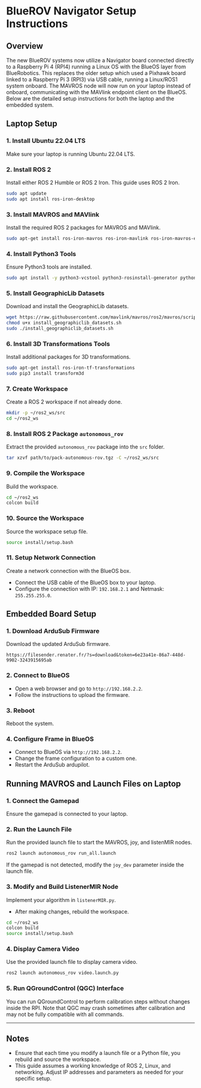 # BlueROV Navigator Setup Instructions

## Overview
The new BlueROV systems now utilize a Navigator board connected directly to a Raspberry Pi 4 (RPI4) running a Linux OS with the BlueOS layer from BlueRobotics. This replaces the older setup which used a Pixhawk board linked to a Raspberry Pi 3 (RPI3) via USB cable, running a Linux/ROS1 system onboard. The MAVROS node will now run on your laptop instead of onboard, communicating with the MAVlink endpoint client on the BlueOS. Below are the detailed setup instructions for both the laptop and the embedded system.

## Laptop Setup

### 1. Install Ubuntu 22.04 LTS
Make sure your laptop is running Ubuntu 22.04 LTS.

### 2. Install ROS 2
Install either ROS 2 Humble or ROS 2 Iron. This guide uses ROS 2 Iron.
```sh
sudo apt update
sudo apt install ros-iron-desktop
```

### 3. Install MAVROS and MAVlink
Install the required ROS 2 packages for MAVROS and MAVlink.
```sh
sudo apt-get install ros-iron-mavros ros-iron-mavlink ros-iron-mavros-extras ros-iron-mavros-msgs
```

### 4. Install Python3 Tools
Ensure Python3 tools are installed.
```sh
sudo apt install -y python3-vcstool python3-rosinstall-generator python3-osrf-pycommon
```

### 5. Install GeographicLib Datasets
Download and install the GeographicLib datasets.
```sh
wget https://raw.githubusercontent.com/mavlink/mavros/ros2/mavros/scripts/install_geographiclib_datasets.sh
chmod u+x install_geographiclib_datasets.sh
sudo ./install_geographiclib_datasets.sh
```

### 6. Install 3D Transformations Tools
Install additional packages for 3D transformations.
```sh
sudo apt-get install ros-iron-tf-transformations
sudo pip3 install transform3d
```

### 7. Create Workspace
Create a ROS 2 workspace if not already done.
```sh
mkdir -p ~/ros2_ws/src
cd ~/ros2_ws
```

### 8. Install ROS 2 Package `autonomous_rov`
Extract the provided `autonomous_rov` package into the `src` folder.
```sh
tar xzvf path/to/pack-autonomous-rov.tgz -C ~/ros2_ws/src
```

### 9. Compile the Workspace
Build the workspace.
```sh
cd ~/ros2_ws
colcon build
```

### 10. Source the Workspace
Source the workspace setup file.
```sh
source install/setup.bash
```

### 11. Setup Network Connection
Create a network connection with the BlueOS box.
- Connect the USB cable of the BlueOS box to your laptop.
- Configure the connection with IP: `192.168.2.1` and Netmask: `255.255.255.0`.

## Embedded Board Setup

### 1. Download ArduSub Firmware
Download the updated ArduSub firmware.
```plaintext
https://filesender.renater.fr/?s=download&token=6e23a41e-86a7-448d-9902-3243915695ab
```

### 2. Connect to BlueOS
- Open a web browser and go to `http://192.168.2.2`.
- Follow the instructions to upload the firmware.

### 3. Reboot
Reboot the system.

### 4. Configure Frame in BlueOS
- Connect to BlueOS via `http://192.168.2.2`.
- Change the frame configuration to a custom one.
- Restart the ArduSub ardupilot.

## Running MAVROS and Launch Files on Laptop

### 1. Connect the Gamepad
Ensure the gamepad is connected to your laptop.

### 2. Run the Launch File
Run the provided launch file to start the MAVROS, joy, and listenMIR nodes.
```sh
ros2 launch autonomous_rov run_all.launch
```
If the gamepad is not detected, modify the `joy_dev` parameter inside the launch file.

### 3. Modify and Build ListenerMIR Node
Implement your algorithm in `listenerMIR.py`.
- After making changes, rebuild the workspace.
```sh
cd ~/ros2_ws
colcon build
source install/setup.bash
```

### 4. Display Camera Video
Use the provided launch file to display camera video.
```sh
ros2 launch autonomous_rov video.launch.py
```

### 5. Run QGroundControl (QGC) Interface
You can run QGroundControl to perform calibration steps without changes inside the RPI. Note that QGC may crash sometimes after calibration and may not be fully compatible with all commands.

---

## Notes
- Ensure that each time you modify a launch file or a Python file, you rebuild and source the workspace.
- This guide assumes a working knowledge of ROS 2, Linux, and networking. Adjust IP addresses and parameters as needed for your specific setup.
